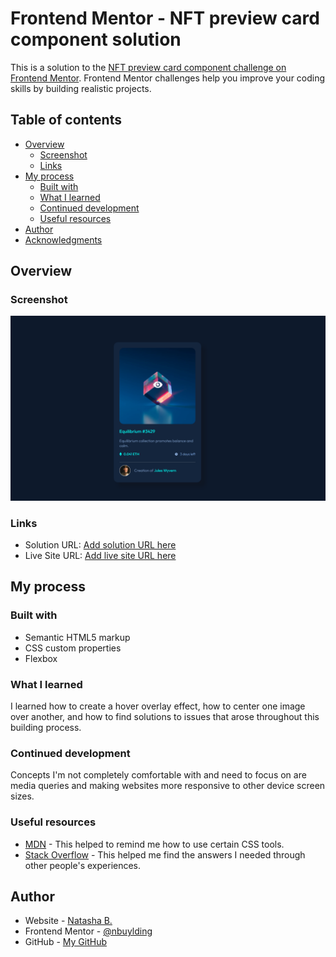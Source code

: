 # Frontend Mentor - NFT preview card component solution

This is a solution to the [NFT preview card component challenge on Frontend Mentor](https://www.frontendmentor.io/solutions/nft-preview-card-component-W80ceIHK12). Frontend Mentor challenges help you improve your coding skills by building realistic projects. 

## Table of contents

- [Overview](#overview)
  - [Screenshot](#screenshot)
  - [Links](#links)
- [My process](#my-process)
  - [Built with](#built-with)
  - [What I learned](#what-i-learned)
  - [Continued development](#continued-development)
  - [Useful resources](#useful-resources)
- [Author](#author)
- [Acknowledgments](#acknowledgments)


## Overview

### Screenshot

![](./Screenshot7.png)


### Links

- Solution URL: [Add solution URL here](https://www.frontendmentor.io/solutions/nft-preview-card-component-W80ceIHK12)
- Live Site URL: [Add live site URL here](https://nbuylding.github.io/NFT-preview-card/)

## My process

### Built with

- Semantic HTML5 markup
- CSS custom properties
- Flexbox

### What I learned

I learned how to create a hover overlay effect, how to center one image over another, and how to find solutions to issues that arose throughout this building process.


### Continued development

Concepts I'm not completely comfortable with and need to focus on are media queries and making websites more responsive to other device screen sizes.

### Useful resources

- [MDN](https://developer.mozilla.org/en-US/) - This helped to remind me how to use certain CSS tools.
- [Stack Overflow](https://stackoverflow.com/) - This helped me find the answers I needed through other people's experiences.

## Author

- Website - [Natasha B.](https://www.natashabuylding.com)
- Frontend Mentor - [@nbuylding](https://www.frontendmentor.io/profile/nbuylding)
- GitHub - [My GitHub](https://github.com/nbuylding)


